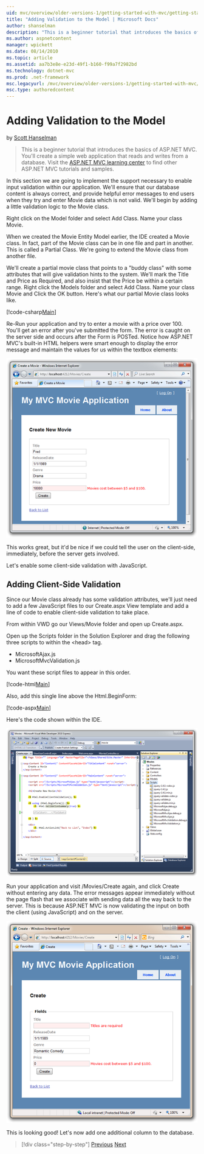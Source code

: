 ```yaml
---
uid: mvc/overview/older-versions-1/getting-started-with-mvc/getting-started-with-mvc-part7
title: "Adding Validation to the Model | Microsoft Docs"
author: shanselman
description: "This is a beginner tutorial that introduces the basics of ASP.NET MVC. You’ll create a simple web application that reads and writes from a database."
ms.author: aspnetcontent
manager: wpickett
ms.date: 08/14/2010
ms.topic: article
ms.assetid: aa7b3e8e-e23d-49f1-b160-f99a7f2982bd
ms.technology: dotnet-mvc
ms.prod: .net-framework
msc.legacyurl: /mvc/overview/older-versions-1/getting-started-with-mvc/getting-started-with-mvc-part7
msc.type: authoredcontent
---
```

Adding Validation to the Model
====================
by [Scott Hanselman](https://github.com/shanselman)

> This is a beginner tutorial that introduces the basics of ASP.NET MVC. You'll create a simple web application that reads and writes from a database. Visit the [ASP.NET MVC learning center](../../../index.md) to find other ASP.NET MVC tutorials and samples.


In this section we are going to implement the support necessary to enable input validation within our application. We'll ensure that our database content is always correct, and provide helpful error messages to end users when they try and enter Movie data which is not valid. We'll begin by adding a little validation logic to the Movie class.

Right click on the Model folder and select Add Class. Name your class Movie.

When we created the Movie Entity Model earlier, the IDE created a Movie class. In fact, part of the Movie class can be in one file and part in another. This is called a Partial Class. We're going to extend the Movie class from another file.

We'll create a partial movie class that points to a "buddy class" with some attributes that will give validation hints to the system. We'll mark the Title and Price as Required, and also insist that the Price be within a certain range. Right click the Models folder and select Add Class. Name your class Movie and Click the OK button. Here's what our partial Movie class looks like.

[!code-csharp[Main](getting-started-with-mvc-part7/samples/sample1.cs)]

Re-Run your application and try to enter a movie with a price over 100. You'll get an error after you've submitted the form. The error is caught on the server side and occurs after the Form is POSTed. Notice how ASP.NET MVC's built-in HTML helpers were smart enough to display the error message and maintain the values for us within the textbox elements:

[![CreateMovieWithValidation](getting-started-with-mvc-part7/_static/image2.png)](getting-started-with-mvc-part7/_static/image1.png)

This works great, but it'd be nice if we could tell the user on the client-side, immediately, before the server gets involved.

Let's enable some client-side validation with JavaScript.

## Adding Client-Side Validation

Since our Movie class already has some validation attributes, we'll just need to add a few JavaScript files to our Create.aspx View template and add a line of code to enable client-side validation to take place.

From within VWD go our Views/Movie folder and open up Create.aspx.

Open up the Scripts folder in the Solution Explorer and drag the following three scripts to within the &lt;head&gt; tag.

- MicrosoftAjax.js
- MicrosoftMvcValidation.js

You want these script files to appear in this order.

[!code-html[Main](getting-started-with-mvc-part7/samples/sample2.html)]

Also, add this single line above the Html.BeginForm:

[!code-aspx[Main](getting-started-with-mvc-part7/samples/sample3.aspx)]

Here's the code shown within the IDE.

[![Movies - Microsoft Visual Web Developer 2010 Express (10)](getting-started-with-mvc-part7/_static/image4.png)](getting-started-with-mvc-part7/_static/image3.png)

Run your application and visit /Movies/Create again, and click Create without entering any data. The error messages appear immediately without the page flash that we associate with sending data all the way back to the server. This is because ASP.NET MVC is now validating the input on both the client (using JavaScript) and on the server.

[![Create - Windows Internet Explorer](getting-started-with-mvc-part7/_static/image6.png)](getting-started-with-mvc-part7/_static/image5.png)

This is looking good! Let's now add one additional column to the database.

>[!div class="step-by-step"]
[Previous](getting-started-with-mvc-part6.md)
[Next](getting-started-with-mvc-part8.md)